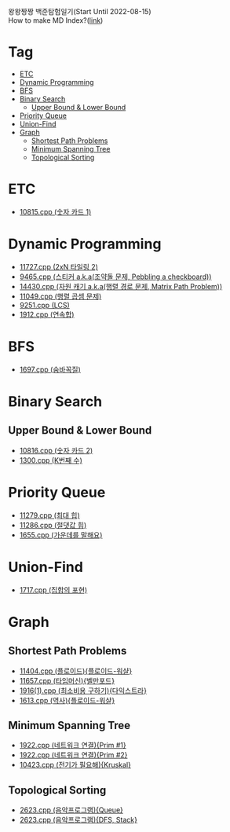 왕왕짱짱 백준탐험일기(Start Until 2022-08-15)  
How to make MD Index?([link](https://ecotrust-canada.github.io/markdown-toc/))
# Tag
- [ETC](#etc)
- [Dynamic Programming](#dynamic-programming)
- [BFS](#bfs)
- [Binary Search](#binary-search)
  * [Upper Bound & Lower Bound](#upper-bound---lower-bound)
- [Priority Queue](#priority-queue)
- [Union-Find](#union-find)
- [Graph](#graph)
  * [Shortest Path Problems](#shortest-path-problems)
  * [Minimum Spanning Tree](#minimum-spanning-tree)
  * [Topological Sorting](#topological-sorting)



# ETC
- [10815.cpp (숫자 카드 1)](10/10815.cpp)
# Dynamic Programming
- [11727.cpp (2xN 타일링 2)](11/11727.cpp)
- [9465.cpp (스티커 a.k.a(조약돌 문제, Pebbling a checkboard))](9/9465.cpp)
- [14430.cpp (자원 캐기 a.k.a(행렬 경로 문제, Matrix Path Problem))](14/14430.cpp)
- [11049.cpp (행렬 곱셈 문제)](11/11049.cpp)
- [9251.cpp (LCS)](9/9251.cpp)
- [1912.cpp (연속합)](1/1912.cpp)
# BFS
- [1697.cpp (숨바꼭질)](1/1697.cpp)
# Binary Search
## Upper Bound & Lower Bound
- [10816.cpp (숫자 카드 2)](10/10816.cpp)
- [1300.cpp (K번째 수)](1/1300.cpp)
# Priority Queue
- [11279.cpp (최대 힙)](11/11279.cpp)
- [11286.cpp (절댓값 힙)](11/11286.cpp)
- [1655.cpp (가운데를 말해요)](1/1655.cpp)
# Union-Find
- [1717.cpp (집합의 포현)](1/1717.cpp)
# Graph
## Shortest Path Problems
- [11404.cpp (플로이드){플로이드-워샬}](11/11404.cpp)
- [11657.cpp (타임머신){벨만포드}](11/11657.cpp)
- [1916(1).cpp (최소비용 구하기){다익스트라}](1/1916.cpp)
- [1613.cpp (역사){플로이드-워샬}](1/1613.cpp)
## Minimum Spanning Tree
- [1922.cpp (네트워크 연결){Prim #1}](1/1922.cpp)
- [1922.cpp (네트워크 연결){Prim #2}](1/1922(1).cpp)
- [10423.cpp (전기가 필요해){Kruskal}](10/10423.cpp)
## Topological Sorting
- [2623.cpp (음악프로그램){Queue}](2/2623.cpp)
- [2623.cpp (음악프로그램){DFS, Stack}](2/2623(1).cpp)